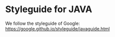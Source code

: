 # Styleguide for JAVA

We follow the styleguide of Google: https://google.github.io/styleguide/javaguide.html
